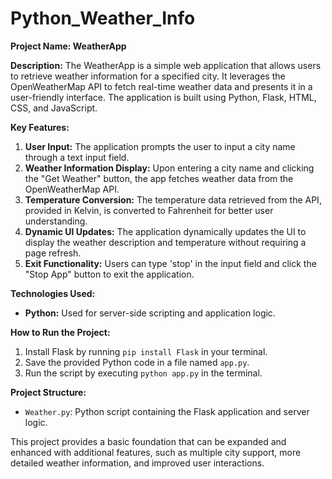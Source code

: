 # Python_Weather_Info

**Project Name: WeatherApp**

**Description:**
The WeatherApp is a simple web application that allows users to retrieve weather information for a specified city. It leverages the OpenWeatherMap API to fetch real-time weather data and presents it in a user-friendly interface. The application is built using Python, Flask, HTML, CSS, and JavaScript.

**Key Features:**
1. **User Input:** The application prompts the user to input a city name through a text input field.
2. **Weather Information Display:** Upon entering a city name and clicking the "Get Weather" button, the app fetches weather data from the OpenWeatherMap API.
3. **Temperature Conversion:** The temperature data retrieved from the API, provided in Kelvin, is converted to Fahrenheit for better user understanding.
4. **Dynamic UI Updates:** The application dynamically updates the UI to display the weather description and temperature without requiring a page refresh.
5. **Exit Functionality:** Users can type 'stop' in the input field and click the "Stop App" button to exit the application.

**Technologies Used:**
- **Python:** Used for server-side scripting and application logic.

**How to Run the Project:**
1. Install Flask by running `pip install Flask` in your terminal.
2. Save the provided Python code in a file named `app.py`.
3. Run the script by executing `python app.py` in the terminal.

**Project Structure:**
- `Weather.py`: Python script containing the Flask application and server logic.

This project provides a basic foundation that can be expanded and enhanced with additional features, such as multiple city support, more detailed weather information, and improved user interactions.
